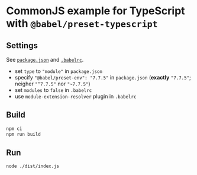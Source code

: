 # CommonJS example for TypeScript with `@babel/preset-typescript`

## Settings

See [`package.json`](./package.json) and [`.babelrc`](./.babelrc).

* set `type` to `"module"` in `package.json`
* specify `"@babel/preset-env": "7.7.5"` in `package.json` (**exactly** `"7.7.5"`; neigher `"^7.7.5"` nor `"~7.7.5"`)
* set `modules` to `false` in `.babelrc`
* use `module-extension-resolver` plugin in `.babelrc`

## Build

```bash
npm ci
npm run build
```

## Run

```bash
node ./dist/index.js
```
